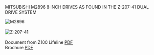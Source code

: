 MITSUBISHI M2896 8 INCH DRIVES AS FOUND IN THE Z-207-41 DUAL DRIVE SYSTEM

![M2896](https://github.com/sebhc/sebhc/blob/master/wiki/MITSUBISHI/mitsubishi-8-internal-floppy-drive-m2896-63-02u-6.39__25757.jpg)<br>
<br>
![Z-207-41](https://github.com/sebhc/sebhc/blob/master/wiki/MITSUBISHI/z-207-41.jpg)<br>
<br>
Document from Z100 Lifeline [PDF](https://github.com/sebhc/sebhc/blob/master/wiki/MITSUBISHI/MitsubishiM2896.pdf)<br>
Brochure [PDF](https://github.com/sebhc/sebhc/blob/master/wiki/MITSUBISHI/M2896-63_Half-Height_Drive_Brochure.pdf)<br>
